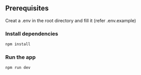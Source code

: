 ## Prerequisites
Creat a .env in the root directory and fill it (refer .env.example)

### Install dependencies
```bash
npm install
```

### Run the app
```bash
npm run dev
```